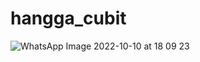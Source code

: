 # hangga_cubit

![WhatsApp Image 2022-10-10 at 18 09 23](https://user-images.githubusercontent.com/36717925/194853189-460095e3-3c71-4da2-a2ef-8746bd586654.jpeg)
